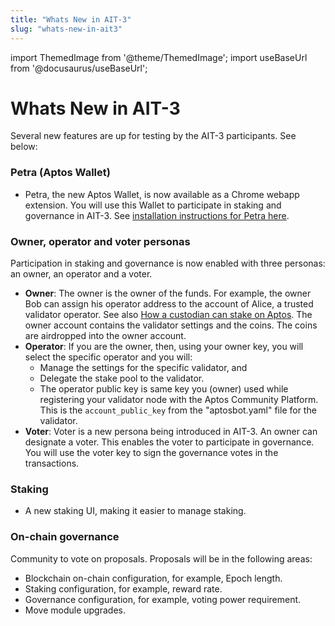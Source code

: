 ```yaml
---
title: "Whats New in AIT-3"
slug: "whats-new-in-ait3"
---
```


import ThemedImage from '@theme/ThemedImage';
import useBaseUrl from '@docusaurus/useBaseUrl';

# Whats New in AIT-3

Several new features are up for testing by the AIT-3 participants. See below:

### Petra (Aptos Wallet)

- Petra, the new Aptos Wallet, is now available as a Chrome webapp extension. You will use this Wallet to participate in staking and governance in AIT-3.  See [installation instructions for Petra here](/guides/install-petra-wallet-extension).

### Owner, operator and voter personas

Participation in staking and governance is now enabled with three personas: an owner, an operator and a voter.  

- **Owner**: The owner is the owner of the funds. For example, the owner Bob can assign his operator address to the account of Alice, a trusted validator operator. See also [How a custodian can stake on Aptos](/concepts/staking#how-a-custodian-can-stake-on-aptos). The owner account contains the validator settings and the coins. The coins are airdropped into the owner account.
- **Operator**: If you are the owner, then, using your owner key, you will select the specific operator and you will:
  - Manage the settings for the specific validator, and
  - Delegate the stake pool to the validator.
  - The operator public key is same key you (owner) used while registering your validator node with the Aptos Community Platform. This is the  `account_public_key` from the "aptosbot.yaml" file for the validator.
- **Voter**: Voter is a new persona being introduced in AIT-3. An owner can designate a voter. This enables the voter to participate in governance. You will use the voter key to sign the governance votes in the transactions.


### Staking

- A new staking UI, making it easier to manage staking.

### On-chain governance

Community to vote on proposals. Proposals will be in the following areas:

- Blockchain on-chain configuration, for example, Epoch length.
- Staking configuration, for example, reward rate.
- Governance configuration, for example, voting power requirement.
- Move module upgrades.



